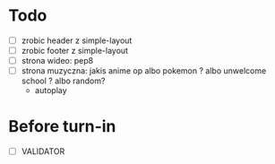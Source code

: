 # Todo

- [ ] zrobic header z simple-layout
- [ ] zrobic footer z simple-layout
- [ ] strona wideo: pep8
- [ ] strona muzyczna: jakis anime op albo pokemon ? albo unwelcome school ? albo random?
  - autoplay

# Before turn-in

- [ ] VALIDATOR
